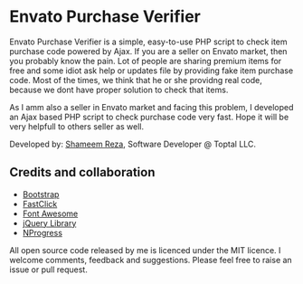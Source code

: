 # Envato Purchase Verifier #

Envato Purchase Verifier is a simple, easy-to-use PHP script to check item purchase code powered by Ajax. If you are a seller on Envato market, then you probably know the pain. Lot of people are sharing premium items for free and some idiot ask help or updates file by providing fake item purchase code. Most of the times, we think that he or she providng real code, because we dont have proper solution to check that items.

As I amm also a seller in Envato market and facing this problem, I developed an Ajax based PHP script to check purchase code very fast. Hope it will be very helpfull to others seller as well.

Developed by: [Shameem Reza](https://shameem.me/), Software Developer @ Toptal LLC.

## Credits and collaboration ##

* [Bootstrap](http://getbootstrap.com)
* [FastClick](http://labs.ft.com/)
* [Font Awesome](http://fontawesome.io)
* [jQuery Library](http://jquery.com/)
* [NProgress](http://ricostacruz.com/nprogress)

All open source code released by me is licenced under the MIT licence. I welcome comments, feedback and suggestions.  Please feel free to raise an issue or pull request.
